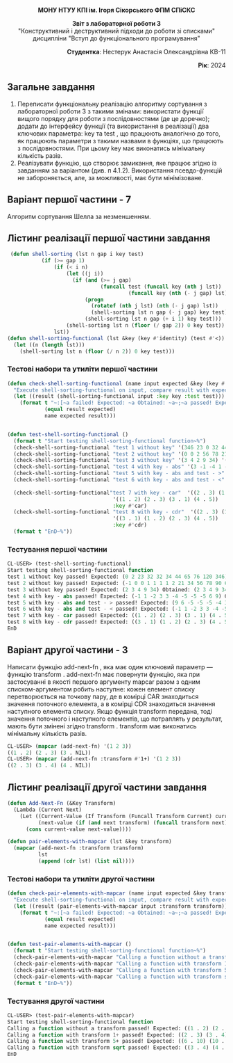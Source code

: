<p align="center"><b>МОНУ НТУУ КПІ ім. Ігоря Сікорського ФПМ СПіСКС</b></p>
<p align="center">
<b>Звіт з лабораторної роботи 3</b><br/>
"Конструктивний і деструктивний підходи до роботи зі списками"<br/>
дисципліни "Вступ до функціонального програмування"
</p>
<p align="right"><b>Студентка</b>: Нестерук Анастасія Олександрівна КВ-11</p>
<p align="right"><b>Рік</b>: 2024</p>

## Загальне завдання
1. Переписати функціональну реалізацію алгоритму сортування з лабораторної
роботи 3 з такими змінами:
використати функції вищого порядку для роботи з послідовностями (де це
доречно);
додати до інтерфейсу функції (та використання в реалізації) два ключових
параметра: key та test , що працюють аналогічно до того, як працюють
параметри з такими назвами в функціях, що працюють з послідовностями. При
цьому key має виконатись мінімальну кількість разів.
2. Реалізувати функцію, що створює замикання, яке працює згідно із завданням за
варіантом (див. п 4.1.2). Використання псевдо-функцій не забороняється, але, за
можливості, має бути мінімізоване.

## Варіант першої частини - 7
Алгоритм сортування Шелла за незменшенням.
## Лістинг реалізації першої частини завдання
```lisp
 (defun shell-sorting (lst n gap i key test)
           (if (>= gap 1)
               (if (< i n)
                   (let ((j i))
                     (if (and (>= j gap)
                              (funcall test (funcall key (nth j lst))
                                       (funcall key (nth (- j gap) lst))))
                         (progn
                           (rotatef (nth j lst) (nth (- j gap) lst))
                           (shell-sorting lst n gap (- j gap) key test))
                         (shell-sorting lst n gap (+ i 1) key test)))
                   (shell-sorting lst n (floor (/ gap 2)) 0 key test))
               lst))
(defun shell-sorting-functional (lst &key (key #'identity) (test #'<))
  (let ((n (length lst)))
    (shell-sorting lst n (floor (/ n 2)) 0 key test)))
```

### Тестові набори та утиліти першої частини
```lisp
(defun check-shell-sorting-functional (name input expected &key (key #'identity) (test #'<) )
  "Execute shell-sorting-functional on input, compare result with expected and print comparison status"
  (let ((result (shell-sorting-functional input :key key :test test))) 
    (format t "~:[~a failed! Expected: ~a Obtained: ~a~;~a passed! Expected: ~a Obtained: ~a~]~%"
            (equal result expected)
            name expected result)))


(defun test-shell-sorting-functional ()
  (format t "Start testing shell-sorting-functional function~%")
  (check-shell-sorting-functional "test 1 without key" '(346 23 0 32 44 76 2 120 34  32 65) '(0 2 23 32 32 34 44 65 76 120 346))
  (check-shell-sorting-functional "test 2 without key" '(0 0 2 56 78 21 34 90 6751 1 1 1 -1 1) '(-1 0 0 1 1 1 1 2 21 34 56 78 90 6751))
  (check-shell-sorting-functional "test 3 without key" '(3 4 2 9 34) '(2 3 4 9 34))
  (check-shell-sorting-functional "test 4 with key - abs" '(3 -1 -4 1 -5 9 -2 6 -5 3 -5) '(-1 1 -2 3 3 -4 -5 -5 -5 6 9) :key #'abs)
  (check-shell-sorting-functional "test 5 with key - abs and test - >" '(3 -1 -4 1 -5 9 -2 6 -5 3 -5) '(9 6 -5 -5 -5 -4 3 3 -2 -1 1) :key #'abs :test #'>)
  (check-shell-sorting-functional "test 6 with key - abs and test - <" '(3 -1 -4 1 -5 9 -2 6 -5 3 -5) '(-1 1 -2 3 3 -4 -5 -5 -5 6 9) :key #'abs :test #'<)
  
  (check-shell-sorting-functional"test 7 with key - car"  '((2 . 3) (1 . 2) (4 . 5) (3 . 1))
                                  '((1 . 2) (2 . 3) (3 . 1) (4 . 5))                    
                                  :key #'car)
  (check-shell-sorting-functional "test 8 with key - cdr"  '((2 . 3) (1 . 2) (4 . 5) (3 . 1))
                                  '((3 . 1) (1 . 2) (2 . 3) (4 . 5))
                                  :key #'cdr)
  (format t "EnD~%"))
```
### Тестування першої частини
```lisp
CL-USER> (test-shell-sorting-functional)
Start testing shell-sorting-functional function
test 1 without key passed! Expected: (0 2 23 32 32 34 44 65 76 120 346) Obtained: (0 2 23 32 32 34 44 65 76 120 346)
test 2 without key passed! Expected: (-1 0 0 1 1 1 1 2 21 34 56 78 90 6751) Obtained: (-1 0 0 1 1 1 1 2 21 34 56 78 90 6751)
test 3 without key passed! Expected: (2 3 4 9 34) Obtained: (2 3 4 9 34)
test 4 with key - abs passed! Expected: (-1 1 -2 3 3 -4 -5 -5 -5 6 9) Obtained: (-1 1 -2 3 3 -4 -5 -5 -5 6 9)
test 5 with key - abs and test - > passed! Expected: (9 6 -5 -5 -5 -4 3 3 -2 -1 1) Obtained: (9 6 -5 -5 -5 -4 3 3 -2 -1 1)
test 6 with key - abs and test - < passed! Expected: (-1 1 -2 3 3 -4 -5 -5 -5 6 9) Obtained: (-1 1 -2 3 3 -4 -5 -5 -5 6 9)
test 7 with key - car passed! Expected: ((1 . 2) (2 . 3) (3 . 1) (4 . 5)) Obtained: ((1 . 2) (2 . 3) (3 . 1) (4 . 5))
test 8 with key - cdr passed! Expected: ((3 . 1) (1 . 2) (2 . 3) (4 . 5)) Obtained: ((3 . 1) (1 . 2) (2 . 3) (4 . 5))
EnD
```
## Варіант другої частини - 3
Написати функцію add-next-fn , яка має один ключовий параметр — функцію
transform . add-next-fn має повернути функцію, яка при застосуванні в якості
першого аргументу mapcar разом з одним списком-аргументом робить наступне: кожен
елемент списку перетворюється на точкову пару, де в комірці CAR знаходиться значення
поточного елемента, а в комірці CDR знаходиться значення наступного елемента списку.
Якщо функція transform передана, тоді значення поточного і наступного елементів, що
потраплять у результат, мають бути змінені згідно transform . transform має
виконатись мінімальну кількість разів.
```lisp
CL-USER> (mapcar (add-next-fn) '(1 2 3))
((1 . 2) (2 . 3) (3 . NIL))
CL-USER> (mapcar (add-next-fn :transform #'1+) '(1 2 3))
((2 . 3) (3 . 4) (4 . NIL))
```

## Лістинг реалізації другої частини завдання
```lisp
(defun Add-Next-Fn (&Key Transform)
  (Lambda (Current Next)
    (Let ((Current-Value (If Transform (Funcall Transform Current) current))
          (next-value (if (and next transform) (funcall transform next) next)))
      (cons current-value next-value))))

(defun pair-elements-with-mapcar (lst &key transform)
  (mapcar (add-next-fn :transform transform)
          lst
          (append (cdr lst) (list nil)))) 
```
### Тестові набори та утиліти другої частини 
```lisp
(defun check-pair-elements-with-mapcar (name input expected &key transform)
  "Execute shell-sorting-functional on input, compare result with expected and print comparison status"
  (let ((result (pair-elements-with-mapcar input :transform transform)))
    (format t "~:[~a failed! Expected: ~a Obtained: ~a~;~a passed! Expected: ~a Obtained: ~a~]~%"
            (equal result expected)
            name expected result)))


(defun test-pair-elements-with-mapcar ()
  (format t "Start testing shell-sorting-functional function~%")
  (check-pair-elements-with-mapcar "Сalling a function without a transform" '(1 2 3) '((1 . 2) (2 . 3) (3 . NIL)))
  (check-pair-elements-with-mapcar "Сalling a function with transform 1+" '(1 2 3) '((2 . 3) (3 . 4) (4 . NIL)) :transform #'1+)
  (check-pair-elements-with-mapcar "Сalling a function with transform 5+"  '(1 5 10 15) '((6 . 10) (10 . 15) (15 . 20) (20))  :transform (lambda (x) (+ x 5)))
  (check-pair-elements-with-mapcar "Сalling a function with transform sqrt"  '(9 16 25) '((3 . 4) (4 . 5) (5)) :transform #'sqrt)
  (format t "EnD~%"))
```
### Тестування другої частини 
```lisp
CL-USER> (test-pair-elements-with-mapcar)
Start testing shell-sorting-functional function
Сalling a function without a transform passed! Expected: ((1 . 2) (2 . 3) (3)) Obtained: ((1 . 2) (2 . 3) (3))
Сalling a function with transform 1+ passed! Expected: ((2 . 3) (3 . 4) (4)) Obtained: ((2 . 3) (3 . 4) (4))
Сalling a function with transform 5+ passed! Expected: ((6 . 10) (10 . 15) (15 . 20) (20)) Obtained: ((6 . 10) (10 . 15) (15 . 20) (20))
Сalling a function with transform sqrt passed! Expected: ((3 . 4) (4 . 5) (5)) Obtained: ((3 . 4) (4 . 5) (5))
EnD
```
